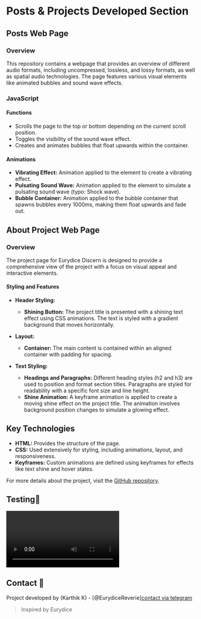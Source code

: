 # Posts & Projects Developed Section

## Posts Web Page

### Overview

This repository contains a webpage that provides an overview of different audio formats, including uncompressed, lossless, and lossy formats, as well as spatial audio technologies. The page features various visual elements like animated bubbles and sound wave effects.

### JavaScript

#### Functions
- Scrolls the page to the top or bottom depending on the current scroll position.
- Toggles the visibility of the sound wave effect.
- Creates and animates bubbles that float upwards within the container.

#### Animations
- **Vibrating Effect:** Animation applied to the element to create a vibrating effect.
- **Pulsating Sound Wave:** Animation applied to the element to simulate a pulsating sound wave (typo: Shock wave).
- **Bubble Container:** Animation applied to the bubble container that spawns bubbles every 1000ms, making them float upwards and fade out.

## About Project Web Page

### Overview

The project page for Eurydice Discern is designed to provide a comprehensive view of the project with a focus on visual appeal and interactive elements.  

#### Styling and Features

- **Header Styling:**
  - **Shining Button:** The project title is presented with a shining text effect using CSS animations. The text is styled with a gradient background that moves horizontally.
    
- **Layout:**
  - **Container:** The main content is contained within an aligned container with padding for spacing.
    
- **Text Styling:**
  - **Headings and Paragraphs:** Different heading styles (h2 and h3) are used to position and format section titles. Paragraphs are styled for readability with a specific font size and line height.
  - **Shine Animation:** A keyframe animation is applied to create a moving shine effect on the project title. The animation involves background position changes to simulate a glowing effect.
  
## Key Technologies

- **HTML:** Provides the structure of the page.                              
- **CSS:** Used extensively for styling, including animations, layout, and responsiveness.                                                    
- **Keyframes:** Custom animations are defined using keyframes for effects like text shine and hover states.                                               

For more details about the project, visit the [GitHub repository](https://github.com/EurydiceReverie/EurydiceDiscern).

## Testing🚀

![Proj & Post](https://raw.githubusercontent.com/EurydiceReverie/SSB_AUTOMATIONS_WD_TASK-04/main/Assets/My%20proj%20and%20posts.mp4)

## Contact 💬

Project developed by (Karthik K) - [@EurydiceReverie][contact via telegram](https://t.me/SchadenfreudeKK)

> Inspired by Eurydice
